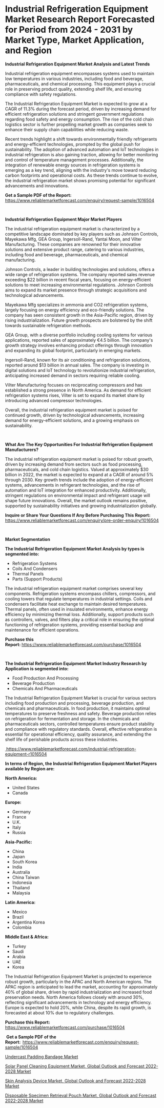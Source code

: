 <p><h1>Industrial Refrigeration Equipment Market Research Report Forecasted for Period from 2024 -  2031 by Market Type, Market Application, and Region</h1></p><p><strong>Industrial Refrigeration Equipment Market Analysis and Latest Trends</strong></p>
<p><p>Industrial refrigeration equipment encompasses systems used to maintain low temperatures in various industries, including food and beverage, pharmaceuticals, and chemical processing. This equipment plays a crucial role in preserving product quality, extending shelf life, and ensuring compliance with safety regulations.</p><p>The Industrial Refrigeration Equipment Market is expected to grow at a CAGR of 11.3% during the forecast period, driven by increasing demand for efficient refrigeration solutions and stringent government regulations regarding food safety and energy consumption. The rise of the cold chain logistics sector is further propelling market growth as companies seek to enhance their supply chain capabilities while reducing waste.</p><p>Recent trends highlight a shift towards environmentally friendly refrigerants and energy-efficient technologies, prompted by the global push for sustainability. The adoption of advanced automation and IoT technologies in industrial refrigeration is also gaining traction, allowing for better monitoring and control of temperature management processes. Additionally, the integration of renewable energy sources in refrigeration systems is emerging as a key trend, aligning with the industry's move toward reducing carbon footprints and operational costs. As these trends continue to evolve, the industrial refrigeration market shows promising potential for significant advancements and innovations.</p></p>
<p><strong>Get a Sample PDF of the Report:&nbsp;</strong> <a href="https://www.reliablemarketforecast.com/enquiry/request-sample/1016504?utm_campaign=1159&utm_medium=2&utm_source=Github&utm_content=ia&utm_term=05112024&utm_id=industrial-refrigeration-equipment">https://www.reliablemarketforecast.com/enquiry/request-sample/1016504</a></p>
<p>&nbsp;</p>
<p><strong>Industrial Refrigeration Equipment Major Market Players</strong></p>
<p><p>The industrial refrigeration equipment market is characterized by a competitive landscape dominated by key players such as Johnson Controls, Mayekawa Mfg, GEA Group, Ingersoll-Rand, Yantai Moon, and Vilter Manufacturing. These companies are renowned for their innovative solutions and extensive product range, catering to various industries, including food and beverage, pharmaceuticals, and chemical manufacturing.</p><p>Johnson Controls, a leader in building technologies and solutions, offers a wide range of refrigeration systems. The company reported sales revenue exceeding $22 billion in recent fiscal years, focusing on energy-efficient solutions to meet increasing environmental regulations. Johnson Controls aims to expand its market presence through strategic acquisitions and technological advancements.</p><p>Mayekawa Mfg specializes in ammonia and CO2 refrigeration systems, largely focusing on energy efficiency and eco-friendly solutions. The company has seen consistent growth in the Asia-Pacific region, driven by rising industrialization. Future growth prospects are bolstered by the shift towards sustainable refrigeration methods.</p><p>GEA Group, with a diverse portfolio including cooling systems for various applications, reported sales of approximately €4.5 billion. The company's growth strategy involves enhancing product offerings through innovation and expanding its global footprint, particularly in emerging markets.</p><p>Ingersoll-Rand, known for its air conditioning and refrigeration solutions, reported around $13 billion in annual sales. The company is investing in digital solutions and IoT technology to revolutionize industrial refrigeration, anticipating increased demand in sectors requiring reliable cooling.</p><p>Vilter Manufacturing focuses on reciprocating compressors and has established a strong presence in North America. As demand for efficient refrigeration systems rises, Vilter is set to expand its market share by introducing advanced compressor technologies.</p><p>Overall, the industrial refrigeration equipment market is poised for continued growth, driven by technological advancements, increasing demand for energy-efficient solutions, and a growing emphasis on sustainability.</p></p>
<p>&nbsp;</p>
<p><strong>What Are The Key Opportunities For Industrial Refrigeration Equipment Manufacturers?</strong></p>
<p><p>The industrial refrigeration equipment market is poised for robust growth, driven by increasing demand from sectors such as food processing, pharmaceuticals, and cold chain logistics. Valued at approximately $30 billion in 2022, the market is expected to expand at a CAGR of around 5% through 2030. Key growth trends include the adoption of energy-efficient systems, advancements in refrigerant technologies, and the rise of automation and IoT integration for enhanced productivity. Additionally, stringent regulations on environmental impact and refrigerant usage will shape future innovations. Overall, the market outlook remains positive, supported by sustainability initiatives and growing industrialization globally.</p></p>
<p><strong>Inquire or Share Your Questions If Any Before Purchasing This Report:</strong> <a href="https://www.reliablemarketforecast.com/enquiry/pre-order-enquiry/1016504?utm_campaign=1159&utm_medium=2&utm_source=Github&utm_content=ia&utm_term=05112024&utm_id=industrial-refrigeration-equipment">https://www.reliablemarketforecast.com/enquiry/pre-order-enquiry/1016504</a></p>
<p>&nbsp;</p>
<p><strong>Market Segmentation</strong></p>
<p><strong>The Industrial Refrigeration Equipment Market Analysis by types is segmented into:</strong></p>
<p><ul><li>Refrigeration Systems</li><li>Coils And Condensers</li><li>Thermal Panels</li><li>Parts (Support Products)</li></ul></p>
<p><p>The industrial refrigeration equipment market comprises several key components. Refrigeration systems encompass chillers, compressors, and cooling towers that regulate temperatures in industrial settings. Coils and condensers facilitate heat exchange to maintain desired temperatures. Thermal panels, often used in insulated environments, enhance energy efficiency by minimizing thermal loss. Additionally, support products such as controllers, valves, and filters play a critical role in ensuring the optimal functioning of refrigeration systems, providing essential backup and maintenance for efficient operations.</p></p>
<p><strong>Purchase this Report:&nbsp;</strong><a href="https://www.reliablemarketforecast.com/purchase/1016504?utm_campaign=1159&utm_medium=2&utm_source=Github&utm_content=ia&utm_term=05112024&utm_id=industrial-refrigeration-equipment">https://www.reliablemarketforecast.com/purchase/1016504</a></p>
<p>&nbsp;</p>
<p><strong>The Industrial Refrigeration Equipment Market Industry Research by Application is segmented into:</strong></p>
<p><ul><li>Food Production And Processing</li><li>Beverage Production</li><li>Chemicals And Pharmaceuticals</li></ul></p>
<p><p>The Industrial Refrigeration Equipment Market is crucial for various sectors including food production and processing, beverage production, and chemicals and pharmaceuticals. In food production, it maintains optimal temperatures to preserve freshness and safety. Beverage production relies on refrigeration for fermentation and storage. In the chemicals and pharmaceuticals sectors, controlled temperatures ensure product stability and compliance with regulatory standards. Overall, effective refrigeration is essential for operational efficiency, quality assurance, and extending the shelf life of perishable products across these industries.</p></p>
<p><a href="https://www.reliablemarketforecast.com/industrial-refrigeration-equipment-r1016504?utm_campaign=1159&utm_medium=2&utm_source=Github&utm_content=ia&utm_term=05112024&utm_id=industrial-refrigeration-equipment">&nbsp;https://www.reliablemarketforecast.com/industrial-refrigeration-equipment-r1016504</a></p>
<p><strong>In terms of Region, the Industrial Refrigeration Equipment Market Players available by Region are:</strong></p>
<p>
    <p> <strong> North America: </strong>
        <ul>
            <li>United States</li>
            <li>Canada</li>
        </ul>
        </p> 
    <p> <strong> Europe: </strong>
        <ul>
            <li>Germany</li>
            <li>France</li>
            <li>U.K.</li>
            <li>Italy</li>
            <li>Russia</li>
        </ul>
        </p> 
    <p> <strong> Asia-Pacific: </strong>
        <ul>
            <li>China</li>
            <li>Japan</li>
            <li>South Korea</li>
            <li>India</li>
            <li>Australia</li>
            <li>China Taiwan</li>
            <li>Indonesia</li>
            <li>Thailand</li>
            <li>Malaysia</li>
        </ul>
        </p> 
    <p> <strong> Latin America: </strong>
        <ul>
            <li>Mexico</li>
            <li>Brazil</li>
            <li>Argentina Korea</li>
            <li>Colombia</li>
        </ul>
        </p> 
    <p> <strong> Middle East & Africa: </strong>
        <ul>
            <li>Turkey</li>
            <li>Saudi</li>
            <li>Arabia</li>
            <li>UAE</li>
            <li>Korea</li>
        </ul>
    </p>
    </p>
<p><p>The Industrial Refrigeration Equipment Market is projected to experience robust growth, particularly in the APAC and North American regions. The APAC region is anticipated to lead the market, accounting for approximately 40% of global share, driven by rapid industrialization and increased food preservation needs. North America follows closely with around 30%, reflecting significant advancements in technology and energy efficiency. Europe is expected to hold 20%, while China, despite its rapid growth, is forecasted at about 10% due to regulatory challenges.</p></p>
<p><strong>Purchase this Report: </strong><a href="https://www.reliablemarketforecast.com/purchase/1016504?utm_campaign=1159&utm_medium=2&utm_source=Github&utm_content=ia&utm_term=05112024&utm_id=industrial-refrigeration-equipment">https://www.reliablemarketforecast.com/purchase/1016504</a></p>
<p>&nbsp;<strong>Get a Sample PDF of the Report:&nbsp;&nbsp;</strong><a href="https://www.reliablemarketforecast.com/enquiry/request-sample/1016504?utm_campaign=1159&utm_medium=2&utm_source=Github&utm_content=ia&utm_term=05112024&utm_id=industrial-refrigeration-equipment">https://www.reliablemarketforecast.com/enquiry/request-sample/1016504</a></p>
<p><strong></strong></p>
<p><p><a href="https://issuu.com/reportprime-2/docs/undercast-padding-bandage-market-si_95f83d2c31f842?utm_campaign=1159&utm_medium=2&utm_source=Github&utm_content=ia&utm_term=05112024&utm_id=industrial-refrigeration-equipment">Undercast Padding Bandage Market</a></p><p><a href="https://github.com/mickahmaland/Market-Research-Report-List-1/blob/main/solar-panel-cleaning-equipment-market-global-outlook-and-forecast-2022-2028-market.md?utm_campaign=1159&utm_medium=2&utm_source=Github&utm_content=ia&utm_term=05112024&utm_id=industrial-refrigeration-equipment">Solar Panel Cleaning Equipment Market, Global Outlook and Forecast 2022-2028 Market</a></p><p><a href="https://github.com/kric8bmkinds/Market-Research-Report-List-1/blob/main/skin-analysis-device-market-global-outlook-and-forecast-2022-2028-market.md?utm_campaign=1159&utm_medium=2&utm_source=Github&utm_content=ia&utm_term=05112024&utm_id=industrial-refrigeration-equipment">Skin Analysis Device Market, Global Outlook and Forecast 2022-2028 Market</a></p><p><a href="https://github.com/chantekestenmo/Market-Research-Report-List-1/blob/main/disposable-specimen-retrieval-pouch-market-global-outlook-and-forecast-2022-2028-market.md?utm_campaign=1159&utm_medium=2&utm_source=Github&utm_content=ia&utm_term=05112024&utm_id=industrial-refrigeration-equipment">Disposable Specimen Retrieval Pouch Market, Global Outlook and Forecast 2022-2028 Market</a></p></p>